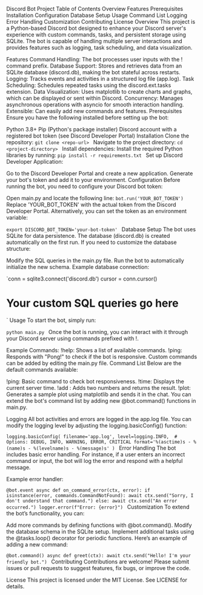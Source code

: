 Discord Bot Project
  Table of Contents
  Overview
  Features
  Prerequisites
  Installation
  Configuration
  Database Setup
  Usage
  Command List
  Logging
  Error Handling
  Customization
  Contributing
  License
  Overview
This project is a Python-based Discord bot designed to enhance your Discord server's experience with custom commands, tasks, and persistent storage using SQLite. The bot is capable of handling multiple server interactions and provides features such as logging, task scheduling, and data visualization.

Features
Command Handling: The bot processes user inputs with the ! command prefix.
Database Support: Stores and retrieves data from an SQLite database (discord.db), making the bot stateful across restarts.
Logging: Tracks events and activities in a structured log file (app.log).
Task Scheduling: Schedules repeated tasks using the discord.ext.tasks extension.
Data Visualization: Uses matplotlib to create charts and graphs, which can be displayed or sent within Discord.
Concurrency: Manages asynchronous operations with asyncio for smooth interaction handling.
Extensible: Can easily add new commands and features.
Prerequisites
Ensure you have the following installed before setting up the bot:

Python 3.8+
Pip (Python's package installer)
Discord account with a registered bot token (see Discord Developer Portal)
Installation
Clone the repository:
`git clone <repo-url>
`
Navigate to the project directory:
`cd <project-directory>
`
Install dependencies: Install the required Python libraries by running:
`pip install -r requirements.txt
`
Set up Discord Developer Application:

Go to the Discord Developer Portal and create a new application.
Generate your bot's token and add it to your environment.
Configuration
Before running the bot, you need to configure your Discord bot token:

Open main.py and locate the following line:
`bot.run('YOUR_BOT_TOKEN')
`
Replace 'YOUR_BOT_TOKEN' with the actual token from the Discord Developer Portal.
Alternatively, you can set the token as an environment variable:

`export DISCORD_BOT_TOKEN='your-bot-token'
`
Database Setup
The bot uses SQLite for data persistence. The database (discord.db) is created automatically on the first run. If you need to customize the database structure:

Modify the SQL queries in the main.py file.
Run the bot to automatically initialize the new schema.
Example database connection:

`conn = sqlite3.connect('discord.db')
cursor = conn.cursor()
# Your custom SQL queries go here
`
Usage
To start the bot, simply run:

`python main.py
`
Once the bot is running, you can interact with it through your Discord server using commands prefixed with !.

Example Commands:
!help: Shows a list of available commands.
!ping: Responds with "Pong!" to check if the bot is responsive.
Custom commands can be added by editing the main.py file.
Command List
Below are the default commands available:

!ping: Basic command to check bot responsiveness.
!time: Displays the current server time.
!add <num1> <num2>: Adds two numbers and returns the result.
!plot: Generates a sample plot using matplotlib and sends it in the chat.
You can extend the bot's command list by adding new @bot.command() functions in main.py.

Logging
All bot activities and errors are logged in the app.log file. You can modify the logging level by adjusting the logging.basicConfig() function:

`logging.basicConfig(
    filename='app.log',
    level=logging.INFO,  # Options: DEBUG, INFO, WARNING, ERROR, CRITICAL
    format='%(asctime)s - %(name)s - %(levelname)s - %(message)s'
)
`
Error Handling
The bot includes basic error handling. For instance, if a user enters an incorrect command or input, the bot will log the error and respond with a helpful message.

Example error handler:

`@bot.event
async def on_command_error(ctx, error):
    if isinstance(error, commands.CommandNotFound):
        await ctx.send("Sorry, I don't understand that command.")
    else:
        await ctx.send("An error occurred.")
        logger.error(f"Error: {error}")
`
Customization
To extend the bot’s functionality, you can:

Add more commands by defining functions with @bot.command().
Modify the database schema in the SQLite setup.
Implement additional tasks using the @tasks.loop() decorator for periodic functions.
Here’s an example of adding a new command:

`@bot.command()
async def greet(ctx):
    await ctx.send("Hello! I'm your friendly bot.")
`
Contributing
Contributions are welcome! Please submit issues or pull requests to suggest features, fix bugs, or improve the code.

License
This project is licensed under the MIT License. See LICENSE for details.



